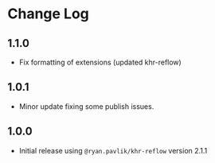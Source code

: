 # Change Log

<!--
SPDX-FileCopyrightText: 2021-2023, Collabora, Ltd.

SPDX-License-Identifier: CC0-1.0
-->

## 1.1.0

- Fix formatting of extensions (updated khr-reflow)

## 1.0.1

- Minor update fixing some publish issues.

## 1.0.0

- Initial release using `@ryan.pavlik/khr-reflow` version 2.1.1
